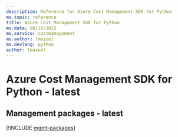 ```yaml
---
description: Reference for Azure Cost Management SDK for Python
ms.topic: reference
title: Azure Cost Management SDK for Python
ms.data: 08/16/2022
ms.service: costmanagement
ms.author: lmazuel
ms.devlang: python
author: lmazuel
---
```

# Azure Cost Management SDK for Python - latest

## Management packages - latest
[!INCLUDE [mgmt-packages](cost-management-mgmt-index.md)]